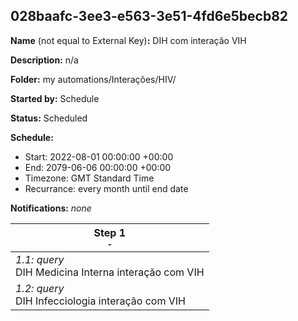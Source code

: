 ## 028baafc-3ee3-e563-3e51-4fd6e5becb82

**Name** (not equal to External Key)**:** DIH  com interação VIH

**Description:** n/a

**Folder:** my automations/Interações/HIV/

**Started by:** Schedule

**Status:** Scheduled

**Schedule:**

* Start: 2022-08-01 00:00:00 +00:00
* End: 2079-06-06 00:00:00 +00:00
* Timezone: GMT Standard Time
* Recurrance: every month until end date

**Notifications:** _none_


| Step 1<br>_<small>-</small>_ |
| --- |
| _1.1: query_<br>DIH Medicina Interna interação com VIH |
| _1.2: query_<br>DIH Infecciologia interação com VIH |
